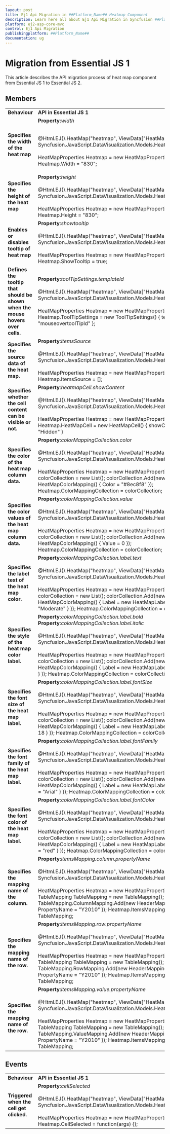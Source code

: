 ```yaml
---
layout: post
title: Ej1 Api Migration in ##Platform_Name## Heatmap Component
description: Learn here all about Ej1 Api Migration in Syncfusion ##Platform_Name## Heatmap component of Syncfusion Essential JS 2 and more.
platform: ej2-asp-core-mvc
control: Ej1 Api Migration
publishingplatform: ##Platform_Name##
documentation: ug
---
```



# Migration from Essential JS 1

This article describes the API migration process of heat map component from Essential JS 1 to Essential JS 2.

## Members

<table>
<tr>
<td><b>Behaviour</b></td>
<td><b>API in Essential JS 1</b></td>
<td><b>API in Essential JS 2</b></td>
</tr>

<tr>
<td><b>Specifies the width of the heat map</b></td>
<td>
<b>Property</b>:<i>width</i>
<br/>
<br/>

@Html.EJ().HeatMap("heatmap", ViewData["HeatMapModel"] as Syncfusion.JavaScript.DataVisualization.Models.HeatMapProperties)
<br><br>
HeatMapProperties Heatmap = new HeatMapProperties();
Heatmap.Width = "830";

</td>
<td>
<b>Property</b>:<i>width</i>
<br/>
<br/>
@Html.EJS().HeatMap("container").Width("300px").Render()
</td>
</tr>

<tr>
<td><b>Specifies the height of the heat map</b></td>
<td>
<b>Property</b>:<i>height</i>
<br/>
<br/>
@Html.EJ().HeatMap("heatmap", ViewData["HeatMapModel"] as Syncfusion.JavaScript.DataVisualization.Models.HeatMapProperties)
<br><br>
HeatMapProperties Heatmap = new HeatMapProperties();
Heatmap.Height = "830";
</td>
<td>
<b>Property</b>:<i>height</i>
<br/>
<br/>
@Html.EJS().HeatMap("container").Height("300px").Render()
</td>
</tr>

<tr>
<td><b>Enables or disables tooltip of heat map</b></td>
<td>
<b>Property</b>:<i>showtooltip</i>
<br/>
<br/>
@Html.EJ().HeatMap("heatmap", ViewData["HeatMapModel"] as Syncfusion.JavaScript.DataVisualization.Models.HeatMapProperties)
<br><br>
HeatMapProperties Heatmap = new HeatMapProperties();
Heatmap.ShowTooltip = true;
</td>
<td>
<b>Property</b>:<i>showTooltip</i>
<br/>
<br/>
@Html.EJS().HeatMap("container").ShowTooltip(true).Render()
</td>
</tr>

<tr>
<td><b>Defines the tooltip that should be shown when the mouse hovers over cells.</b></td>
<td>
<b>Property</b>:<i>toolTipSettings.templateId</i>
<br/>
<br/>
@Html.EJ().HeatMap("heatmap", ViewData["HeatMapModel"] as Syncfusion.JavaScript.DataVisualization.Models.HeatMapProperties)
<br><br>
HeatMapProperties Heatmap = new HeatMapProperties();
Heatmap.ToolTipSettings = new ToolTipSettings() { templateId = "mouseovertoolTipId" };
</td>
<td>
<b>Property</b>:<i>tooltipRender</i>
<br/>
<br/>
@Html.EJS().HeatMap("container").TooltipRender("tooltipRender").Render()
<br><br>
var tooltipRender = function (args) {};
</td>
</tr>

<tr>
<td><b>Specifies the source data of the heat map.</b></td>
<td>
<b>Property</b>:<i>itemsSource</i>
<br/>
<br/>
@Html.EJ().HeatMap("heatmap", ViewData["HeatMapModel"] as Syncfusion.JavaScript.DataVisualization.Models.HeatMapProperties)
<br><br>
HeatMapProperties Heatmap = new HeatMapProperties();
Heatmap.ItemsSource = [];
</td>
<td>
<b>Property</b>:<i>dataSource</i>
<br/>
<br/>
@Html.EJS().HeatMap("container").DataSource(ViewBag.dataSource).Render()
</td>
</tr>

<tr>
<td><b>Specifies whether the cell content can be visible or not.</b></td>
<td>
<b>Property</b>:<i>heatmapCell.showContent</i>
<br/>
<br/>
@Html.EJ().HeatMap("heatmap", ViewData["HeatMapModel"] as Syncfusion.JavaScript.DataVisualization.Models.HeatMapProperties)
<br><br>
HeatMapProperties Heatmap = new HeatMapProperties();
Heatmap.HeatMapCell = new HeatMapCell() { showContent = "Hidden" }
</td>
<td>
<b>Property</b>:<i>cellSettings.showLabel</i>
<br/>
<br/>
@Html.EJS().HeatMap("container").CellSettings(cs => cs.ShowLabel(false)).Render()
</td>
</tr>

<tr>
<td><b>Specifies the color of the heat map column data.</b></td>
<td>
<b>Property</b>:<i>colorMappingCollection.color</i>
<br/>
<br/>
@Html.EJ().HeatMap("heatmap", ViewData["HeatMapModel"] as Syncfusion.JavaScript.DataVisualization.Models.HeatMapProperties)
<br><br>
HeatMapProperties Heatmap = new HeatMapProperties();
List<HeatMapColorMapping> colorCollection = new List<HeatMapColorMapping>();
colorCollection.Add(new HeatMapColorMapping() { Color = "#8ec8f8" });
Heatmap.ColorMappingCollection = colorCollection;
</td>
<td>
<b>Property</b>:<i>paletteSettings.palette.color</i>
<br/>
<br/>
@Html.EJS().HeatMap("container").PaletteSettings(ps => ps.Palette(palette => {
        palette.Value(0).Color("rgb(238,238,238)").Add();
})).Render()
</td>
</tr>

<tr>
<td><b>Specifies the color values of the heat map column data.</b></td>
<td>
<b>Property</b>:<i>colorMappingCollection.value</i>
<br/>
<br/>
@Html.EJ().HeatMap("heatmap", ViewData["HeatMapModel"] as Syncfusion.JavaScript.DataVisualization.Models.HeatMapProperties)
<br><br>
HeatMapProperties Heatmap = new HeatMapProperties();
List<HeatMapColorMapping> colorCollection = new List<HeatMapColorMapping>();
colorCollection.Add(new HeatMapColorMapping() { Value = 0 });
Heatmap.ColorMappingCollection = colorCollection;
</td>
<td>
<b>Property</b>:<i>paletteSettings.palette.value</i>
<br/>
<br/>
@Html.EJS().HeatMap("container").PaletteSettings(ps => ps.Palette(palette => {
        palette.Value(20).Add();
})).Render()
</td>
</tr>

<tr>
<td><b>Specifies the label text of the heat map color.</b></td>
<td>
<b>Property</b>:<i>colorMappingCollection.label.text</i>
<br/>
<br/>
@Html.EJ().HeatMap("heatmap", ViewData["HeatMapModel"] as Syncfusion.JavaScript.DataVisualization.Models.HeatMapProperties)
<br><br>
HeatMapProperties Heatmap = new HeatMapProperties();
List<HeatMapColorMapping> colorCollection = new List<HeatMapColorMapping>();
colorCollection.Add(new HeatMapColorMapping() { Label = new HeatMapLabel() { Text = "Moderate" } });
Heatmap.ColorMappingCollection = colorCollection;
</td>
<td>
<b>Property</b>:<i>paletteSettings.palette.label</i>
<br/>
<br/>
@Html.EJS().HeatMap("container").PaletteSettings(ps => ps.Palette(palette => {
        palette.Label("no contributions").Add();
})).Render()
</td>
</tr>

<tr>
<td><b>Specifies the style of the heat map color label.</b></td>
<td>
<b>Property</b>:<i>colorMappingCollection.label.bold</i>
<b>Property</b>:<i>colorMappingCollection.label.italic</i>
<br/>
<br/>
@Html.EJ().HeatMap("heatmap", ViewData["HeatMapModel"] as Syncfusion.JavaScript.DataVisualization.Models.HeatMapProperties)
<br><br>
HeatMapProperties Heatmap = new HeatMapProperties();
List<HeatMapColorMapping> colorCollection = new List<HeatMapColorMapping>();
colorCollection.Add(new HeatMapColorMapping() { Label = new HeatMapLabel() { Bold = true } });
Heatmap.ColorMappingCollection = colorCollection;
</td>
<td>
<b>Property</b>:<i>legendSettings.textStyle.fontStyle</i>
<br/>
<br/>
@Html.EJS().HeatMap("container").LegendSettings(ls => ls.TextStyle(ViewBag.textStyle)).Render()
<br><br>
ViewBag.textStyle new { fontStyle:'bold' };
</td>
</tr>

<tr>
<td><b>Specifies the font size of the heat map label.</b></td>
<td>
<b>Property</b>:<i>colorMappingCollection.label.fontSize</i>
<br/>
<br/>
@Html.EJ().HeatMap("heatmap", ViewData["HeatMapModel"] as Syncfusion.JavaScript.DataVisualization.Models.HeatMapProperties)
<br><br>
HeatMapProperties Heatmap = new HeatMapProperties();
List<HeatMapColorMapping> colorCollection = new List<HeatMapColorMapping>();
colorCollection.Add(new HeatMapColorMapping() { Label = new HeatMapLabel() { FontSize = 18 } });
Heatmap.ColorMappingCollection = colorCollection;
</td>
<td>
<b>Property</b>:<i>legendSettings.textStyle.size</i>
<br/>
<br/>
@Html.EJS().HeatMap("container").LegendSettings(ls => ls.TextStyle(ViewBag.textStyle)).Render()
<br><br>
ViewBag.textStyle = new { size: 18 };
</td>
</tr>

<tr>
<td><b>Specifies the font family of the heat map label.</b></td>
<td>
<b>Property</b>:<i>colorMappingCollection.label.fontFamily</i>
<br/>
<br/>
@Html.EJ().HeatMap("heatmap", ViewData["HeatMapModel"] as Syncfusion.JavaScript.DataVisualization.Models.HeatMapProperties)
<br><br>
HeatMapProperties Heatmap = new HeatMapProperties();
List<HeatMapColorMapping> colorCollection = new List<HeatMapColorMapping>();
colorCollection.Add(new HeatMapColorMapping() { Label = new HeatMapLabel() { FontFamily = "Arial" } });
Heatmap.ColorMappingCollection = colorCollection;
</td>
<td>
<b>Property</b>:<i>legendSettings.textStyle.fontFamily</i>
<br/>
<br/>
@Html.EJS().HeatMap("container").LegendSettings(ls => ls.TextStyle(ViewBag.textStyle)).Render()
<br><br>
ViewBag.textStyle = new { fontFamily: 'Arial' }
</td>
</tr>

<tr>
<td><b>Specifies the font color of the heat map label.</b></td>
<td>
<b>Property</b>:<i>colorMappingCollection.label.fontColor</i>
<br/>
<br/>
@Html.EJ().HeatMap("heatmap", ViewData["HeatMapModel"] as Syncfusion.JavaScript.DataVisualization.Models.HeatMapProperties)
<br><br>
HeatMapProperties Heatmap = new HeatMapProperties();
List<HeatMapColorMapping> colorCollection = new List<HeatMapColorMapping>();
colorCollection.Add(new HeatMapColorMapping() { Label = new HeatMapLabel() { FontColor = "red" } });
Heatmap.ColorMappingCollection = colorCollection;
</td>
<td>
<b>Property</b>:<i>legendSettings.textStyle.fontFamily</i>
<br/>
<br/>
@Html.EJS().HeatMap("container").LegendSettings(ls => ls.TextStyle(ViewBag.textStyle)).Render()
<br><br>
ViewBag.textStyle = new { color: 'red' }
</td>
</tr>

<tr>
<td><b>Specifies the mapping name of the column.</b></td>
<td>
<b>Property</b>:<i>itemsMapping.column.propertyName</i>
<br/>
<br/>
@Html.EJ().HeatMap("heatmap", ViewData["HeatMapModel"] as Syncfusion.JavaScript.DataVisualization.Models.HeatMapProperties)
<br><br>
HeatMapProperties Heatmap = new HeatMapProperties();
TableMapping TableMapping = new TableMapping();
TableMapping.ColumnMapping.Add(new HeaderMapping() { PropertyName = "Y2010" });
Heatmap.ItemsMapping = TableMapping;
</td>
<td>
<b>Property</b>:<i>dataSource.yDataMapping</i>
<br/>
<br/>
@Html.EJS().HeatMap("container").DataSource(ViewBag.dataSource).Render()
<br><br>
ViewBag.dataSource = new {
            data: heatmapData,
            yDataMapping: 'columnid'
        };
</td>
</tr>

<tr>
<td><b>Specifies the mapping name of the row.</b></td>
<td>
<b>Property</b>:<i>itemsMapping.row.propertyName</i>
<br/>
<br/>
@Html.EJ().HeatMap("heatmap", ViewData["HeatMapModel"] as Syncfusion.JavaScript.DataVisualization.Models.HeatMapProperties)
<br><br>
HeatMapProperties Heatmap = new HeatMapProperties();
TableMapping TableMapping = new TableMapping();
TableMapping.RowMapping.Add(new HeaderMapping() { PropertyName = "Y2010" });
Heatmap.ItemsMapping = TableMapping;
</td>
<td>
<b>Property</b>:<i>dataSource.xDataMapping</i>
<br/>
<br/>
@Html.EJS().HeatMap("container").DataSource(ViewBag.dataSource).Render()
<br><br>
ViewBag.dataSource = new {
            data: heatmapData,
            xDataMapping: 'rowid'
        };
</td>
</tr>

<tr>
<td><b>Specifies the mapping name of the row.</b></td>
<td>
<b>Property</b>:<i>itemsMapping.value.propertyName</i>
<br/>
<br/>
@Html.EJ().HeatMap("heatmap", ViewData["HeatMapModel"] as Syncfusion.JavaScript.DataVisualization.Models.HeatMapProperties)
<br><br>
HeatMapProperties Heatmap = new HeatMapProperties();
TableMapping TableMapping = new TableMapping();
TableMapping.ValueMapping.Add(new HeaderMapping() { PropertyName = "Y2010" });
Heatmap.ItemsMapping = TableMapping;
</td>
<td>
<b>Property</b>:<i>dataSource.valueMapping</i>
<br/>
<br/>
@Html.EJS().HeatMap("container").DataSource(ViewBag.dataSource).Render()
<br><br>
ViewBag.dataSource = new {
            data: heatmapData,
            valueMapping: 'value'
        };
</td>
</tr>
</table>

## Events

<table>
<tr>
<td><b>Behaviour</b></td>
<td><b>API in Essential JS 1</b></td>
<td><b>API in Essential JS 2</b></td>
</tr>

<tr>
<td><b>Triggered when the cell get clicked.</b></td>
<td>
<b>Property</b>:<i>cellSelected</i>
<br/>
<br/>
@Html.EJ().HeatMap("heatmap", ViewData["HeatMapModel"] as Syncfusion.JavaScript.DataVisualization.Models.HeatMapProperties)
<br><br>
HeatMapProperties Heatmap = new HeatMapProperties();
Heatmap.CellSelected = function(args) {};
</td>
<td>
<b>Property</b>:<i>cellClick</i>
<br/>
<br/>
@Html.EJS().HeatMap("container").CellClick("cellClick").Render()
<br><br>
var cellClick = function (args) {};
</td>
</tr>
</table>
